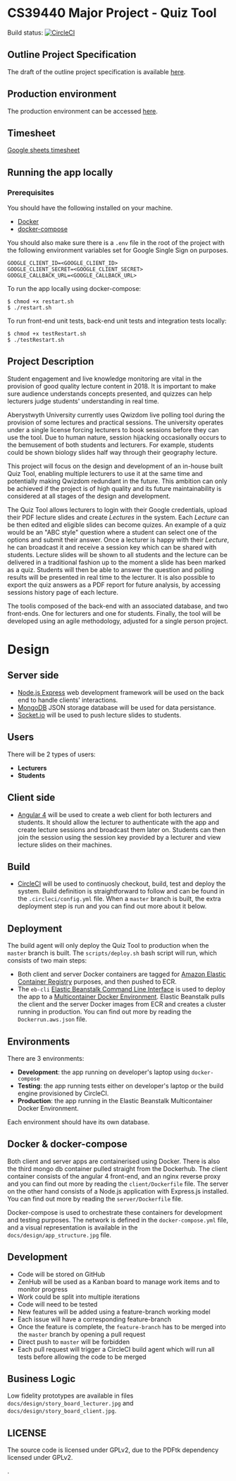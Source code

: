 # CS39440 Major Project - Quiz Tool
Build status: [![CircleCI](https://circleci.com/gh/MichalGoly/FinalProject/tree/master.svg?style=svg&circle-token=7595e3f66df7f118a3566b0a64f1772a631be0d5)](https://circleci.com/gh/MichalGoly/FinalProject/tree/master)
## Outline Project Specification
The draft of the outline project specification is available [here](docs/ops/mwg2_OutlineProjectSpecification.pdf).

## Production environment
The production environment can be accessed [here](http://prod-env.3nhfpmarra.eu-west-2.elasticbeanstalk.com/).

## Timesheet
[Google sheets timesheet](https://docs.google.com/spreadsheets/d/1V1cxn0A4oLpygT2_huqFQaV2wz1W9XVqJLWeiHpg0qw/edit?usp=sharing)

## Running the app locally
### Prerequisites
You should have the following installed on your machine.
- [Docker](http://docker.com/)
- [docker-compose](https://docs.docker.com/compose/)

You should also make sure there is a `.env` file in the root of the project with the following
environment variables set for Google Single Sign on purposes.

```
GOOGLE_CLIENT_ID=<GOOGLE_CLIENT_ID>
GOOGLE_CLIENT_SECRET=<GOOGLE_CLIENT_SECRET>
GOOGLE_CALLBACK_URL=<GOOGLE_CALLBACK_URL>

```

To run the app locally using docker-compose:
```
$ chmod +x restart.sh
$ ./restart.sh
```

To run front-end unit tests, back-end unit tests and integration tests locally:
```
$ chmod +x testRestart.sh
$ ./testRestart.sh
```

## Project Description
Student engagement and live knowledge monitoring are vital in the provision of good quality
lecture content in 2018. It is important to make sure audience understands concepts presented,
and quizzes can help lecturers judge students' understanding in real time.

Aberystwyth University currently uses Qwizdom live polling tool during the provision
of some lectures and practical sessions. The university operates under a single license
forcing lecturers to book sessions before they can use the tool. Due to human nature,
session hijacking occasionally occurs to the bemusement of both students and lecturers.
For example, students could be shown biology slides half way through their geography
lecture.

This project will focus on the design and development of an in-house built Quiz Tool,
enabling multiple lecturers to use it at the same time and potentially making Qwizdom
redundant in the future. This ambition can only be achieved if the project is of
high quality and its future maintainability is considered at all stages of the design
and development.

The Quiz Tool allows lecturers to login with their Google credentials, upload their PDF lecture slides
and create *Lectures* in the system.
Each *Lecture* can be then edited and eligible slides can become quizes.
An example of a quiz would be an "ABC style" question where a student can select
one of the options and submit their answer. Once a lecturer is happy with their
*Lecture*, he can broadcast it and receive a session key which can be
shared with students. Lecture slides will be shown to all students and the
lecture can be delivered in a traditional fashion up to the moment a slide has been marked as a quiz.
Students will then be able to answer
the question and polling results will be presented in real time to the lecturer.
It is also possible to export the quiz answers as a PDF report for future analysis,
by accessing sessions history page of each lecture.

The toolis composed of the back-end with an associated database, and two
front-ends. One for lecturers and one for students. Finally, the tool will be
developed using an agile methodology, adjusted for a single person project.

# Design
## Server side
- [Node.js Express](https://expressjs.com/) web development framework will be used on the
back end to handle clients' interactions.
- [MongoDB](https://www.mongodb.com/) JSON storage database will be used for data persistance.
- [Socket.io](https://socket.io/) will be used to push lecture slides to students.

## Users
There will be 2 types of users:
- **Lecturers**
- **Students**

## Client side
- [Angular 4](https://angular.io/) will be used to create a web client for both lecturers and students. It should
allow the lecturer to authenticate with the app and create lecture sessions and broadcast them later on. Students
can then join the session using the session key provided by a lecturer and view lecture slides on their machines.

## Build
- [CircleCI](https://circleci.com/) will be used to continuosly checkout, build, test and deploy
the system. Build definition is straightforward to follow and can be found in the `.circleci/config.yml` file.
When a `master` branch is built, the extra deployment step is run and you can find out more about it below.

## Deployment
The build agent will only deploy the Quiz Tool to production when the `master` branch is built. The `scripts/deploy.sh`
bash script will run, which consists of two main steps:
- Both client and server Docker containers are tagged for [Amazon Elastic Container Registry](https://aws.amazon.com/ecr/)
purposes, and then pushed to ECR.
- The `eb-cli` [Elastic Beanstalk Command Line Interface](https://docs.aws.amazon.com/elasticbeanstalk/latest/dg/eb-cli3.html)
is used to deploy the app to a [Multicontainer Docker Environment](https://docs.aws.amazon.com/elasticbeanstalk/latest/dg/create_deploy_docker_ecs.html).
Elastic Beanstalk pulls the client and the server Docker images from ECR and creates a cluster running in production.
You can find out more by reading the `Dockerrun.aws.json` file.

## Environments
There are 3 environments:
- **Development**: the app running on developer's laptop using `docker-compose`
- **Testing**: the app running tests either on developer's laptop or the build engine provisioned by CircleCI.
- **Production**: the app running in the Elastic Beanstalk Multicontainer Docker Environment.

Each environment should have its own database.

## Docker & docker-compose
Both client and server apps are containerised using Docker. There is also the third mongo db container pulled
straight from the Dockerhub. The client container consists of the angular 4 front-end, and an nginx
reverse proxy and you can find out more by reading the `client/Dockerfile` file. The server on the other hand
consists of a Node.js application with Express.js installed. You can find out more by reading the `server/Dockerfile`
file.

Docker-compose is used to orchestrate these containers for development and testing purposes. The network is defined
in the `docker-compose.yml` file, and a visual representation is available in the `docs/design/app_structure.jpg` file.

## Development
- Code will be stored on GitHub
- ZenHub will be used as a Kanban board to manage work items and to monitor progress
- Work could be split into multiple iterations
- Code will need to be tested
- New features will be added using a feature-branch working model
- Each issue will have a corresponding feature-branch
- Once the feature is complete, the `feature-branch` has to be merged into the `master` branch
by opening a pull request
- Direct push to `master` will be forbidden
- Each pull request will trigger a CircleCI build agent which will run all tests before allowing
the code to be merged

## Business Logic
Low fidelity prototypes are available in files `docs/design/story_board_lecturer.jpg` and
`docs/design/story_board_client.jpg`.

## LICENSE
The source code is licensed under GPLv2, due to the PDFtk dependency licensed under
GPLv2. 















.
